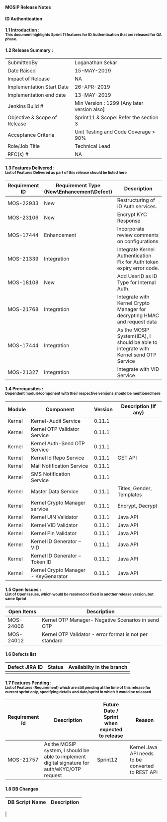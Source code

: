 **MOSIP Release Notes**
#### ID Authentication

#### 1.1 Introduction : <br><sub>This document highlights Sprint 11 features for ID Authentication that are released for QA phase.</sub></br>

#### 1.2 Release Summary : 
|         |          |
|----------|----------|
SubmittedBy|Loganathan Sekar
Date Raised | 15-MAY-2019
Impact of Release|NA
Implementation Start Date |26-APR-2019
Implementation end date	|13-MAY-2019
Jenkins Build #	|Min Version : 1299  [Any later version also]
Objective & Scope of Release| Sprint11 & Scope: Refer the section 3
Acceptance Criteria	| Unit Testing and Code Coverage > 90%
Role/Job Title|Technical Lead
RFC(s) #|	NA


#### 1.3 Features Delivered : <br><sub>List of Features Delivered as part of this release should be listed here</sub></br>
Requirement ID | Requirement Type <br>(New\\Enhancement\\Defect)</br> | Description
-----|----------|-------------
MOS-22933|New|Restructuring of ID Auth services.
MOS-23106|New|Encrypt KYC Response
MOS-17444|Enhancement|Incorporate review comments on configurations
MOS-21339|Integration|Integrate Kernel Authentication Fix for Auth token expiry error code.
MOS-18108|New|Add UserID as ID Type for Internal Auth.
MOS-21768|Integration|Integrate with Kernel Crypto Manager for decrypting HMAC and request data
MOS-17444|Integration|As the MOSIP System(IDA), I should be able to integrate with Kernel send OTP Service
MOS-21327|Integration|Integrate with VID Service


#### 1.4 Prerequisites : <br><sub>Dependent module/component with their respective versions should be mentioned here</sub></br>
Module|Component|Version|Description (If any)
-----|-------------|----------------|--------------
Kernel|Kernel-Audit Service|0.11.1| 
Kernel|Kernel OTP Validator Service|0.11.1|
Kernel|Kernel Auth-Send OTP Service|0.11.1|
Kernel|Kernel Id Repo Service|0.11.1|GET API
Kernel|Mail Notification Service|0.11.1|
Kernel|SMS Notification Service|0.11.1|
Kernel|Master Data Service|0.11.1|Titles, Gender, Templates
Kernel|Kernel Crypto Manager service|0.11.1|Encrypt, Decrypt
Kernel|Kernel UIN Validator|0.11.1|Java API
Kernel|Kernel VID Validator|0.11.1|Java API
Kernel|Kernel Pin Validator|0.11.1|Java API
Kernel|Kernel ID Generator – VID|0.11.1|Java API
Kernel|Kernel ID Generator – Token ID|0.11.1|Java API
Kernel|Kernel Crypto Manager - KeyGenarator|0.11.1|Java API

#### 1.5 Open Issues : <br><sub>List of Open Issues, which would be resolved or fixed in another release version, but same Sprint</sub></br>
Open Items|Description
-----------------|----------------------
MOS-24006|Kernel OTP Manager- Negative Scenarios in send OTP
MOS-24012|Kernel OTP Validator - error format is not per standard

#### 1.6 Defects list
Defect JIRA ID|Status|Availabilty in the branch
---------------|-------------|------------------
||

#### 1.7 Features Pending : <br><sub>List of Features (Requirement) which are still pending at the time of this release for current sprint only, specifying details and date/sprint in which it would be released</sub></br>
Requirement Id|Description|Future Date / Sprint when expected to release | Reason
--------------|-----------|-----------|-------------
MOS-21757|As the MOSIP system, I should be able to implement digital signature for auth/eKYC/OTP request|Sprint12|Kernel Java API needs to be converted to REST API


#### 1.8 DB Changes
DB Script Name|Description
---------------|-------------
|



